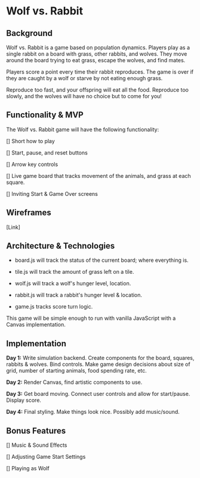 # Wolf vs. Rabbit

## Background

Wolf vs. Rabbit is a game based on population dynamics.  Players play as
a single rabbit on a board with grass, other rabbits, and wolves.  They
move around the board trying to eat grass, escape the wolves, and find mates.

Players score a point every time their rabbit reproduces.  The game is over
if they are caught by a wolf or starve by not eating enough grass.

Reproduce too fast, and your offspring will eat all the food.  Reproduce
too slowly, and the wolves will have no choice but to come for you!


## Functionality & MVP

The Wolf vs. Rabbit game will have the following functionality:

[] Short how to play

[] Start, pause, and reset buttons

[] Arrow key controls

[] Live game board that tracks movement of the animals, and grass at each square.

[] Inviting Start & Game Over screens


## Wireframes

[Link]


## Architecture & Technologies

- board.js will track the status of the current board; where everything is.

- tile.js will track the amount of grass left on a tile.

- wolf.js will track a wolf's hunger level, location.

- rabbit.js will track a rabbit's hunger level & location.

- game.js tracks score turn logic.


This game will be simple enough to run with vanilla JavaScript with a Canvas
implementation.



## Implementation

**Day 1:** Write simulation backend.  Create components for the board, squares,
rabbits & wolves.  Bind controls.  Make game design decisions about size
of grid, number of starting animals, food spending rate, etc.

**Day 2:** Render Canvas, find artistic components to use.

**Day 3:** Get board moving.  Connect user controls and allow for start/pause.
Display score.

**Day 4:** Final styling.  Make things look nice.  Possibly add music/sound.


## Bonus Features

[] Music & Sound Effects

[] Adjusting Game Start Settings

[] Playing as Wolf
